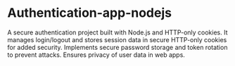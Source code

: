 # Authentication-app-nodejs
A secure authentication project built with Node.js and HTTP-only cookies. It manages login/logout and stores session data in secure HTTP-only cookies for added security. Implements secure password storage and token rotation to prevent attacks. Ensures privacy of user data in web apps.
